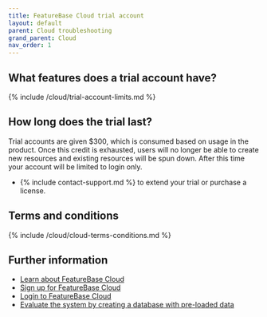 ```yaml
---
title: FeatureBase Cloud trial account
layout: default
parent: Cloud troubleshooting
grand_parent: Cloud
nav_order: 1
---
```


## What features does a trial account have?

{% include /cloud/trial-account-limits.md %}

## How long does the trial last?

Trial accounts are given $300, which is consumed based on usage in the product. Once this credit is exhausted, users will no longer be able to create new resources and existing resources will be spun down. After this time your account will be limited to login only.

* {% include contact-support.md %} to extend your trial or purchase a license.

## Terms and conditions

{% include /cloud/cloud-terms-conditions.md %}

## Further information

* [Learn about FeatureBase Cloud](/docs/cloud/cloud-home)
* [Sign up for FeatureBase Cloud](/docs/cloud/cloud-signup)
* [Login to FeatureBase Cloud](/docs/cloud/cloud-login)
* [Evaluate the system by creating a database with pre-loaded data](/docs/cloud/cloud-databases/cloud-db-create-sample)



